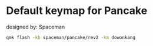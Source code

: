 # Default keymap for Pancake

designed by: Spaceman

```sh
qmk flash -kb spaceman/pancake/rev2 -km dowonkang
```
